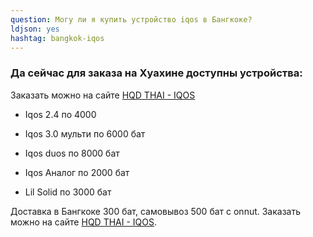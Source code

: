 ```yaml
---
question: Могу ли я купить устройство iqos в Бангкоке?
ldjson: yes 
hashtag: bangkok-iqos
---
```


### Да сейчас для заказа на Хуахине доступны устройства:

Заказать можно на сайте [HQD THAI - IQOS](https://hqdthai.ru/iqos/)

* Iqos 2.4 по 4000

* Iqos 3.0 мульти по 6000  бат

* Iqos duos по 8000 бат

* Iqos Аналог по 2000 бат

* Lil Solid по 3000 бат 

Доставка в Бангкоке 300 бат, самовывоз 500 бат с onnut. Заказать можно на сайте [HQD THAI - IQOS](https://hqdthai.ru/iqos/).
